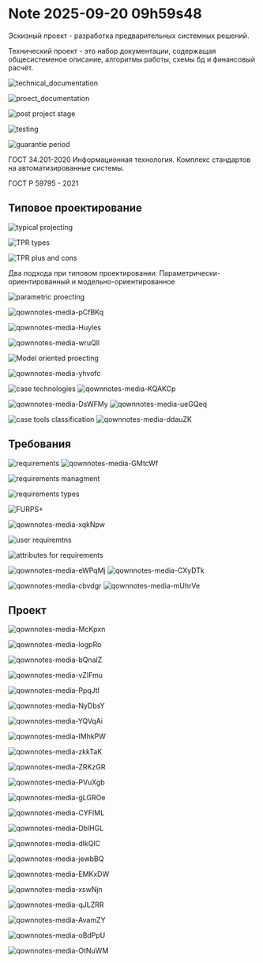 Note 2025-09-20 09h59s48
========================

Эскизный проект - разработка предварительных системных решений.

Технический проект - это набор документации, содержащая общесистеменое описание, алгоритмы работы, схемы бд и финансовый расчёт.

![technical_documentation](../media/qownnotes-media-JUBzAZ.png)

![proect_documentation](../media/qownnotes-media-QGFUgO.png)

![post project stage](../media/qownnotes-media-DPEFFi.png)

![testing](../media/qownnotes-media-ILkOdo.png)

![guarantie period](../media/qownnotes-media-JVumvD.png)

ГОСТ 34.201-2020 Информационная технология. Комплекс стандартов на автоматизированные системы.

ГОСТ Р 59795 - 2021

## Типовое проектирование

![typical projecting](../media/qownnotes-media-NhOTEX.png)

![TPR types](../media/qownnotes-media-MgaJAi.png)

![TPR plus and cons](../media/qownnotes-media-RbLOhM.png)

Два подхода при типовом проектировании: Параметрически-ориентированный и модельно-ориентированное

![parametric proecting](../media/qownnotes-media-JbOybv.png)

![qownnotes-media-pCfBKq](../media/qownnotes-media-pCfBKq.png)

![qownnotes-media-Huyles](../media/qownnotes-media-Huyles.png)

![qownnotes-media-wruQll](../media/qownnotes-media-wruQll.png)

![Model oriented proecting](../media/qownnotes-media-Zkmioc.png)

![qownnotes-media-yhvofc](../media/qownnotes-media-yhvofc.png)

![case technologies](../media/qownnotes-media-BxTaBo.png)
![qownnotes-media-KQAKCp](../media/qownnotes-media-KQAKCp.png)

![qownnotes-media-DsWFMy](../media/qownnotes-media-DsWFMy.png)
![qownnotes-media-ueGQeq](../media/qownnotes-media-ueGQeq.png)

![case tools classification](../media/qownnotes-media-aBARxY.png)
![qownnotes-media-ddauZK](../media/qownnotes-media-ddauZK.png)

## Требования
![requirements](../media/qownnotes-media-qolcqp.png)
![qownnotes-media-GMtcWf](../media/qownnotes-media-GMtcWf.png)

![requirements managment](../media/qownnotes-media-BLZJby.png)

![requirements types](../media/qownnotes-media-etAWQU.png)

![FURPS+](../media/qownnotes-media-hyiVPx.png)

![qownnotes-media-xqkNpw](../media/qownnotes-media-xqkNpw.png)

![user requiremtns](../media/qownnotes-media-IkinGe.png)

![attributes for requirements](../media/qownnotes-media-ehKUtW.png)

![qownnotes-media-eWPqMj](../media/qownnotes-media-eWPqMj.png)
![qownnotes-media-CXyDTk](../media/qownnotes-media-CXyDTk.png)

![qownnotes-media-cbvdgr](../media/qownnotes-media-cbvdgr.png)
![qownnotes-media-mUhrVe](../media/qownnotes-media-mUhrVe.png)


## Проект
![qownnotes-media-McKpxn](../media/qownnotes-media-McKpxn.png)

![qownnotes-media-logpRo](../media/qownnotes-media-logpRo.png)

![qownnotes-media-bQnalZ](../media/qownnotes-media-bQnalZ.png)

![qownnotes-media-vZIFmu](../media/qownnotes-media-vZIFmu.png)

![qownnotes-media-PpqJtl](../media/qownnotes-media-PpqJtl.png)

![qownnotes-media-NyDbsY](../media/qownnotes-media-NyDbsY.png)

![qownnotes-media-YQVqAi](../media/qownnotes-media-YQVqAi.png)

![qownnotes-media-IMhkPW](../media/qownnotes-media-IMhkPW.png)

![qownnotes-media-zkkTaK](../media/qownnotes-media-zkkTaK.png)

![qownnotes-media-ZRKzGR](../media/qownnotes-media-ZRKzGR.png)

![qownnotes-media-PVuXgb](../media/qownnotes-media-PVuXgb.png)

![qownnotes-media-gLGROe](../media/qownnotes-media-gLGROe.png)

![qownnotes-media-CYFIML](../media/qownnotes-media-CYFIML.png)

![qownnotes-media-DblHGL](../media/qownnotes-media-DblHGL.png)

![qownnotes-media-dlkQIC](../media/qownnotes-media-dlkQIC.png)

![qownnotes-media-jewbBQ](../media/qownnotes-media-jewbBQ.png)

![qownnotes-media-EMKxDW](../media/qownnotes-media-EMKxDW.png)

![qownnotes-media-xswNjn](../media/qownnotes-media-xswNjn.png)

![qownnotes-media-qJLZRR](../media/qownnotes-media-qJLZRR.png)

![qownnotes-media-AvamZY](../media/qownnotes-media-AvamZY.png)

![qownnotes-media-oBdPpU](../media/qownnotes-media-oBdPpU.png)

![qownnotes-media-OtNuWM](../media/qownnotes-media-OtNuWM.png)

